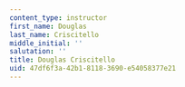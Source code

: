 ```yaml
---
content_type: instructor
first_name: Douglas
last_name: Criscitello
middle_initial: ''
salutation: ''
title: Douglas Criscitello
uid: 47df6f3a-42b1-8118-3690-e54058377e21
---
```

